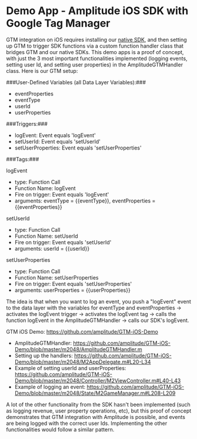 Demo App - Amplitude iOS SDK with Google Tag Manager
================

GTM integration on iOS requires installing our [native SDK](https://github.com/amplitude/amplitude-ios#setup), and then setting up GTM to trigger SDK functions via a custom function handler class that bridges GTM and our native SDKs. This demo apps is a proof of concept, with just the 3 most important functionalities implemented (logging events, setting user Id, and setting user properties) in the AmplitudeGTMHandler class. Here is our GTM setup:

###User-Defined Variables (all Data Layer Variables):###
* eventProperties
* eventType
* userId
* userProperties

###Triggers:###
* logEvent: Event equals 'logEvent'
* setUserId: Event equals 'setUserId'
* setUserProperties: Event equals 'setUserProperties'

###Tags:###

logEvent
* type: Function Call
* Function Name: logEvent
* Fire on trigger: Event equals 'logEvent'
* arguments: eventType = {{eventType}}, eventProperties = {{eventProperties}}

setUserId
* type: Function Call
* Function Name: setUserId
* Fire on trigger: Event equals 'setUserId'
* arguments: userId = {{userId}}

setUserProperties
* type: Function Call
* Function Name: setUserProperties
* Fire on trigger: Event equals 'setUserProperties'
* arguments: userProperties = {{userProperties}}

The idea is that when you want to log an event, you push a "logEvent" event to the data layer with the variables for eventType and eventProperties -> activates the logEvent trigger -> activates the logEvent tag -> calls the function logEvent in the AmplitudeGTMHandler -> calls our SDK's logEvent.

GTM iOS Demo: https://github.com/amplitude/GTM-iOS-Demo
* AmplitudeGTMHandler: https://github.com/amplitude/GTM-iOS-Demo/blob/master/m2048/AmplitudeGTMHandler.m
* Setting up the handlers: https://github.com/amplitude/GTM-iOS-Demo/blob/master/m2048/M2AppDelegate.m#L20-L34
* Example of setting userId and userProperties: https://github.com/amplitude/GTM-iOS-Demo/blob/master/m2048/Controller/M2ViewController.m#L40-L43
* Example of logging an event: https://github.com/amplitude/GTM-iOS-Demo/blob/master/m2048/State/M2GameManager.m#L208-L209

A lot of the other functionality from the SDK hasn't been implemented (such as logging revenue, user property operations, etc), but this proof of concept demonstrates that GTM integration with Amplitude is possible, and events are being logged with the correct user Ids. Implementing the other functionalities would follow a similar pattern.